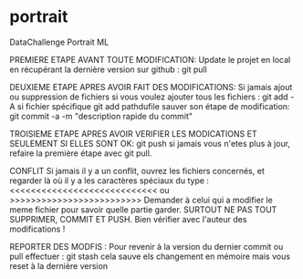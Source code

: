 # portrait
DataChallenge Portrait ML


PREMIERE ETAPE AVANT TOUTE MODIFICATION:
Update le projet en local en récupérant la dernière version sur github :
git pull

DEUXIEME ETAPE APRES AVOIR FAIT DES MODIFICATIONS: 
	Si jamais ajout ou suppression de fichiers
		si vous voulez ajouter tous les fichiers :
			git add -A
		si fichier spécifique
			git add pathdufile
	sauver son étape de modification:
		git commit -a -m "description rapide du commit"

TROISIEME ETAPE APRES AVOIR VERIFIER LES MODICATIONS ET SEULEMENT SI ELLES SONT OK:
	git push
si jamais vous n'etes plus à jour, refaire la première étape avec git pull. 


CONFLIT 
Si jamais il y a un conflit, ouvrez les fichiers concernés, et regarder là où il y a les caractères spéciaux du type :
<<<<<<<<<<<<<<<<<<<<<<<<<<<< ou >>>>>>>>>>>>>>>>>>>>>>>>>
Demander à celui qui a modifier le meme fichier pour savoir quelle partie garder. SURTOUT NE PAS TOUT SUPPRIMER, COMMIT ET PUSH. 
Bien vérifier avec l'auteur des modifications !


REPORTER DES MODFIS :
Pour revenir à la version du dernier commit ou pull effectuer : 
git stash 
cela sauve els changement en mémoire mais vous reset à la dernière version



